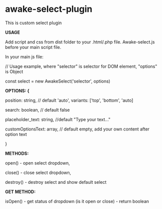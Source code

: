 # awake-select-plugin
This is custom select plugin


**USAGE**

Add script and css from dist folder to your .html/.php file. Awake-select.js before your main script file.



In your main js file: 

// Usage example, where "selector" is selector for DOM element, "options" is Object

const select = new AwakeSelect('selector', options)


**OPTIONS: {**

  position: string, // default 'auto', variants: ['top', 'bottom', 'auto]
  
  search: boolean, // default false
  
  placeholder_text: string, //default "Type your text..."
  
  customOptionsText: array, // default empty, add your own content after option text
  
}


**METHODS:**

open() - open select dropdown,

close() - close select dropdown,

destroy() - destroy select and show default select


**GET METHOD:**

isOpen() - get status of dropdown (is it open or close) - return boolean



